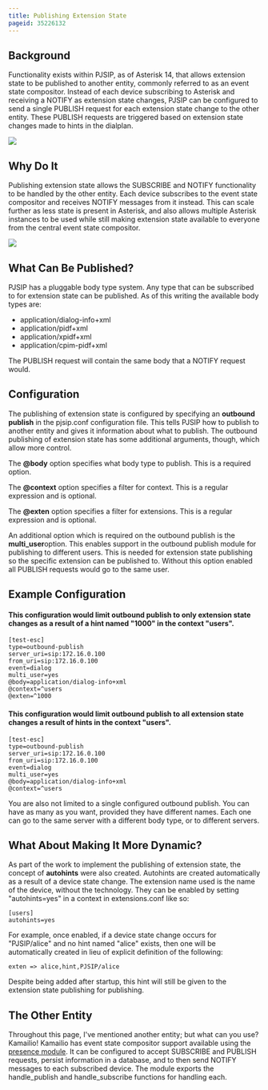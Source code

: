 ```yaml
---
title: Publishing Extension State
pageid: 35226132
---
```


Background
----------

Functionality exists within PJSIP, as of Asterisk 14, that allows extension state to be published to another entity, commonly referred to as an event state compositor. Instead of each device subscribing to Asterisk and receiving a NOTIFY as extension state changes, PJSIP can be configured to send a single PUBLISH request for each extension state change to the other entity. These PUBLISH requests are triggered based on extension state changes made to hints in the dialplan.

![](Publishing.png)

Why Do It
---------

Publishing extension state allows the SUBSCRIBE and NOTIFY functionality to be handled by the other entity. Each device subscribes to the event state compositor and receives NOTIFY messages from it instead. This can scale further as less state is present in Asterisk, and also allows multiple Asterisk instances to be used while still making extension state available to everyone from the central event state compositor.

![](Publishing-Full.png)

What Can Be Published?
----------------------

PJSIP has a pluggable body type system.  Any type that can be subscribed to for extension state can be published. As of this writing the available body types are:

* application/dialog-info+xml
* application/pidf+xml
* application/xpidf+xml
* application/cpim-pidf+xml

The PUBLISH request will contain the same body that a NOTIFY request would.

Configuration
-------------

The publishing of extension state is configured by specifying an **outbound publish** in the pjsip.conf configuration file. This tells PJSIP how to publish to another entity and gives it information about what to publish. The outbound publishing of extension state has some additional arguments, though, which allow more control.

The **@body** option specifies what body type to publish. This is a required option.

The **@context** option specifies a filter for context. This is a regular expression and is optional.

The **@exten** option specifies a filter for extensions. This is a regular expression and is optional.

An additional option which is required on the outbound publish is the **multi_user**option. This enables support in the outbound publish module for publishing to different users. This is needed for extension state publishing so the specific extension can be published to. Without this option enabled all PUBLISH requests would go to the same user.

Example Configuration
---------------------

#### This configuration would limit outbound publish to only extension state changes as a result of a hint named "1000" in the context "users".

```
[test-esc]
type=outbound-publish
server_uri=sip:172.16.0.100
from_uri=sip:172.16.0.100
event=dialog
multi_user=yes
@body=application/dialog-info+xml
@context=^users
@exten=^1000

```

#### This configuration would limit outbound publish to all extension state changes a result of hints in the context "users".

```
[test-esc]
type=outbound-publish
server_uri=sip:172.16.0.100
from_uri=sip:172.16.0.100
event=dialog
multi_user=yes
@body=application/dialog-info+xml
@context=^users

```

You are also not limited to a single configured outbound publish. You can have as many as you want, provided they have different names. Each one can go to the same server with a different body type, or to different servers.

What About Making It More Dynamic?
----------------------------------

As part of the work to implement the publishing of extension state, the concept of **autohints** were also created. Autohints are created automatically as a result of a device state change. The extension name used is the name of the device, without the technology. They can be enabled by setting "autohints=yes" in a context in extensions.conf like so:

```
[users]
autohints=yes

```

For example, once enabled, if a device state change occurs for "PJSIP/alice" and no hint named "alice" exists, then one will be automatically created in lieu of explicit definition of the following:

```
exten => alice,hint,PJSIP/alice

```

Despite being added after startup, this hint will still be given to the extension state publishing for publishing.

The Other Entity
----------------

Throughout this page, I've mentioned another entity; but what can you use? Kamailio! Kamailio has event state compositor support available using the [presence module](http://kamailio.org/docs/modules/4.4.x/modules/presence.html). It can be configured to accept SUBSCRIBE and PUBLISH requests, persist information in a database, and to then send NOTIFY messages to each subscribed device. The module exports the handle_publish and handle_subscribe functions for handling each.  
